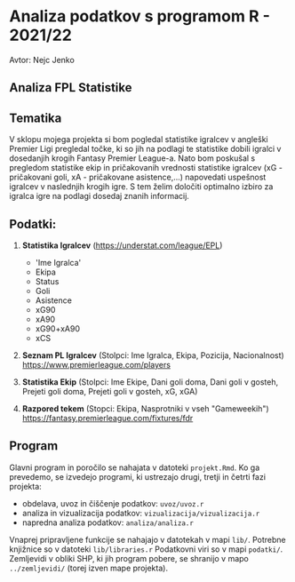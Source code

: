 # Analiza podatkov s programom R - 2021/22

Avtor: Nejc Jenko

## Analiza FPL Statistike

## Tematika

V sklopu mojega projekta si bom pogledal statistike igralcev v angleški Premier Ligi pregledal točke, ki so jih na podlagi te statistike dobili igralci v dosedanjih krogih Fantasy Premier League-a. Nato bom poskušal s pregledom statistike ekip in pričakovanih vrednosti statistike igralcev (xG - pričakovani goli, xA - pričakovane asistence,...) napovedati uspešnost igralcev v naslednjih krogih igre. S tem želim določiti optimalno izbiro za igralca igre na podlagi dosedaj znanih informacij.


## Podatki:

1. **Statistika Igralcev** (https://understat.com/league/EPL)
    * 'Ime Igralca'
    * Ekipa
    * Status
    * Goli
    * Asistence
    * xG90
    * xA90
    * xG90+xA90
    * xCS


2. **Seznam PL Igralcev** (Stolpci: Ime Igralca, Ekipa, Pozicija, Nacionalnost)
https://www.premierleague.com/players

3.  **Statistika Ekip** (Stolpci: Ime Ekipe, Dani goli doma, Dani goli v gosteh, Prejeti goli doma, Prejeti goli v gosteh, xG, xGA)

4. **Razpored tekem** (Stopci: Ekipa, Nasprotniki v vseh "Gameweekih")
https://fantasy.premierleague.com/fixtures/fdr


## Program

Glavni program in poročilo se nahajata v datoteki `projekt.Rmd`.
Ko ga prevedemo, se izvedejo programi, ki ustrezajo drugi, tretji in četrti fazi projekta:

* obdelava, uvoz in čiščenje podatkov: `uvoz/uvoz.r`
* analiza in vizualizacija podatkov: `vizualizacija/vizualizacija.r`
* napredna analiza podatkov: `analiza/analiza.r`

Vnaprej pripravljene funkcije se nahajajo v datotekah v mapi `lib/`.
Potrebne knjižnice so v datoteki `lib/libraries.r`
Podatkovni viri so v mapi `podatki/`.
Zemljevidi v obliki SHP, ki jih program pobere,
se shranijo v mapo `../zemljevidi/` (torej izven mape projekta).
